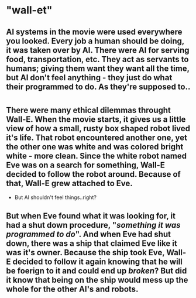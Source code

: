 # **"wall-et"**

## AI systems in the movie were used everywhere you looked. Every job a human should be doing, it was taken over by AI. There were AI for serving food, transportation, etc. They act as servants to humans; giving them want they want all the time, but AI don't feel anything - they just do what their programmed to do. As they're supposed to..
#
## There were many ethical dilemmas throught Wall-E. When the movie starts, it gives us a little view of how a small, rusty box shaped robot lived it's life. That robot encountered another one, yet the other one was white and was colored bright white - more clean. Since the white robot named Eve was on a search for something, Wall-E decided to follow the robot around. Because of that, Wall-E grew attached to Eve. 
- But AI shouldn't feel things..right?
## But when Eve found what it was looking for, it had a shut down procedure, "*something it was programmed to do*". And when Eve had shut down, there was a ship that claimed Eve like it was it's owner. Because the ship took Eve, Wall-E decided to follow it again knowing that he will be foerign to it and could end up *broken*? But did it know that being on the ship would mess up the whole  for the other AI's and robots. 